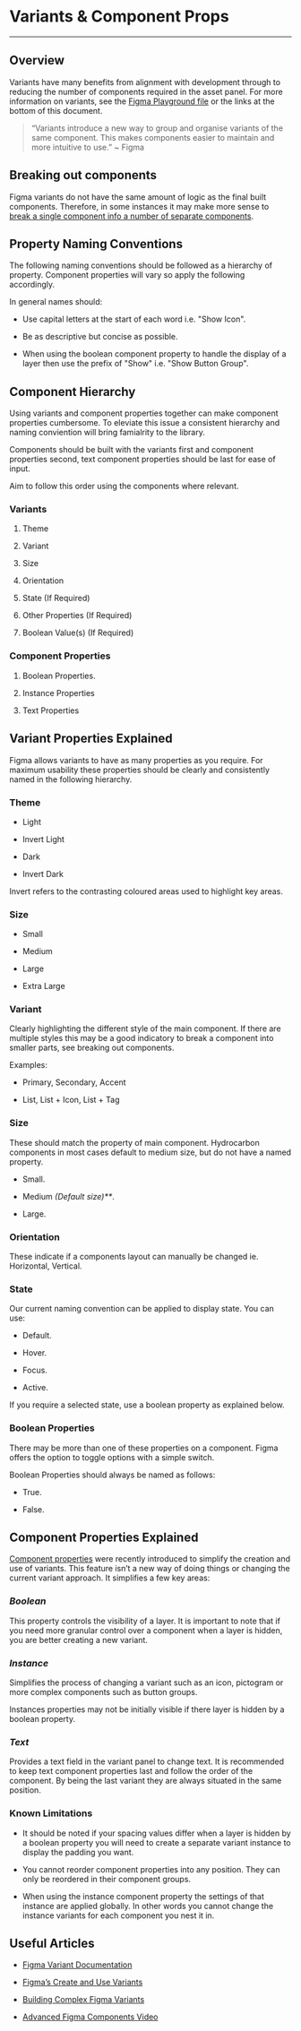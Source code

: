 
# Variants & Component Props

---

## Overview

Variants have many benefits from alignment with development through to reducing the number of components required in the asset panel. For more information on variants, see the [Figma Playground file](https://www.figma.com/community/file/903303571898472063/Figma-Variants-Playground) or the links at the bottom of this document.

> “Variants introduce a new way to group and organise variants of the same component. This makes components easier to maintain and more intuitive to use.” ~ Figma

## Breaking out components

Figma variants do not have the same amount of logic as the final built components. Therefore, in some instances it may make more sense to [break a single component info a number of separate components](https://www.notion.so/Building-Library-Component-bc3125df94374a9189b28a5d565c1248).

## Property Naming Conventions

The following naming conventions should be followed as a hierarchy of property. Component properties will vary so apply the following accordingly.

In general names should:

- Use capital letters at the start of each word i.e. "Show Icon".

- Be as descriptive but concise as possible.

- When using the boolean component property to handle the display of a layer then use the prefix of "Show" i.e. "Show Button Group".

## Component Hierarchy

Using variants and component properties together can make component properties cumbersome. To eleviate this issue a consistent hierarchy and naming conviention will bring famialrity to the library.

Components should be built with the variants first and component properties second, text component properties should be last for ease of input. 

Aim to follow this order using the components where relevant.

### Variants

1. Theme 

1. Variant

1. Size

1. Orientation

1. State (If Required)

1. Other Properties (If Required)

1. Boolean Value(s) (If Required)

### Component Properties

1. Boolean Properties.

1. Instance Properties

1. Text Properties

## Variant Properties Explained

Figma allows variants to have as many properties as you require. For maximum usability these properties should be clearly and consistently named in the following hierarchy.

### Theme

- Light

- Invert Light

- Dark

- Invert Dark

Invert refers to the contrasting coloured areas used to highlight key areas.

### Size

- Small

- Medium

- Large

- Extra Large

### Variant

Clearly highlighting the different style of the main component. If there are multiple styles this may be a good indicatory to break a component into smaller parts, see breaking out components.

Examples:

- Primary, Secondary, Accent

- List, List + Icon, List + Tag

### Size

These should match the property of main component. Hydrocarbon components in most cases default to medium size, but do not have a named property.

- Small.

- Medium _(Default size)**_.

- Large.

### Orientation

These indicate if a components layout can manually be changed ie. Horizontal, Vertical.

### State

Our current naming convention can be applied to display state. You can use:

- Default.

- Hover.

- Focus.

- Active.

If you require a selected state, use a boolean property as explained below.

### Boolean Properties

There may be more than one of these properties on a component. Figma offers the option to toggle options with a simple switch.

Boolean Properties should always be named as follows:

- True.

- False.

## Component Properties Explained

[Component properties](https://help.figma.com/hc/en-us/articles/5579474826519-Create-and-use-component-properties) were recently introduced to simplify the creation and use of variants. This feature isn’t a new way of doing things or changing the current variant approach. It simplifies a few key areas:

### *Boolean*

This property controls the visibility of a layer. It is important to note that if you need more granular control over a component when a layer is hidden, you are better creating a new variant.

### *Instance*

Simplifies the process of changing a variant such as an icon, pictogram or more complex components such as button groups.

Instances properties may not be initially visible if there layer is hidden by a boolean property.

### *Text*

Provides a text field in the variant panel to change text. It is recommended to keep text component properties last and follow the order of the component. By being the last variant they are always situated in the same position.

### Known Limitations

- It should be noted if your spacing values differ when a layer is hidden by a boolean property you will need to create a separate variant instance to display the padding you want.

- You cannot reorder component properties into any position. They can only be reordered in their component groups. 

- When using the instance component property the settings of that instance are applied globally. In other words you cannot change the instance variants for each component you nest it in.

## Useful Articles

- [Figma Variant Documentation](https://www.figma.com/best-practices/creating-and-organizing-variants/)

- [Figma’s Create and Use Variants](https://help.figma.com/hc/en-us/articles/360056440594)

- [Building Complex Figma Variants](https://medium.com/galvanize/building-complex-figma-variants-e1005832c531)

- [Advanced Figma Components Video](https://www.youtube.com/watch?v=nY5nHaW0zv8)
